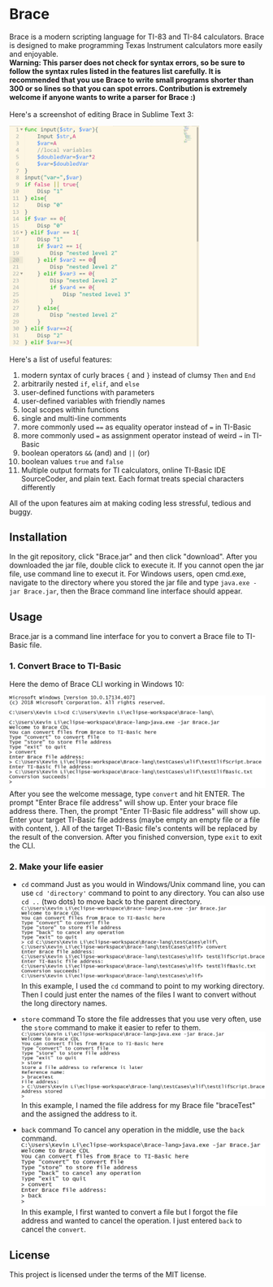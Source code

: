 # Brace
Brace is a modern scripting language for TI-83 and TI-84 calculators. Brace is designed to make programming Texas Instrument calculators more easily and enjoyable.
<br><b>Warning: This parser does not check for syntax errors, so be sure to follow the syntax rules listed in the features list carefully. It is recommended that you use Brace to write small programs shorter than 300 or so lines so that you can spot errors. Contribution is extremely welcome if anyone wants to write a parser for Brace :)</b>
<br><br>Here's a screenshot of editing Brace in Sublime Text 3:

<img src="https://github.com/AlienKevin/Brace-lang/blob/master/demo_images/Brace_editor_1.PNG" width="374" heigt="433.7">

Here's a list of useful features:
1. modern syntax of curly braces `{` and `}` instead of clumsy `Then` and `End`
2. arbitrarily nested `if`, `elif`, and `else`
3. user-defined functions with parameters
4. user-defined variables with friendly names
5. local scopes within functions
6. single and multi-line comments
7. more commonly used `==` as equality operator instead of `=` in TI-Basic
8. more commonly used `=` as assignment operator instead of weird `→` in TI-Basic
9. boolean operators `&&` (and) and `||` (or)
10. boolean values `true` and `false`
11. Multiple output formats for TI calculators, online TI-Basic IDE SourceCoder, and plain text. Each format treats special characters differently

All of the upon features aim at making coding less stressful, tedious and buggy.

## Installation
In the git repository, click "Brace.jar" and then click "download". After you downloaded the jar file, double click to execute it. If you cannot open the jar file, use command line to execut it. For Windows users, open cmd.exe, navigate to the directory where you stored the jar file and type `java.exe -jar Brace.jar`, then the Brace command line interface should appear.

## Usage
Brace.jar is a command line interface for you to convert a Brace file to TI-Basic file.

### 1. Convert Brace to TI-Basic
Here the demo of Brace CLI working in Windows 10:

![Brace CLI convert command demo](https://raw.githubusercontent.com/AlienKevin/Brace-lang/master/demo_images/CLI_convert.PNG "Brace CLI convert demo")
After you see the welcome message, type `convert` and hit ENTER. The prompt "Enter Brace file address" will show up. Enter your brace file address there. Then, the prompt "Enter TI-Basic file address" will show up. Enter your target TI-Basic file address (maybe empty an empty file or a file with content, ). All of the target TI-Basic file's contents will be replaced by the result of the conversion. After you finished conversion, type `exit` to exit the CLI.

### 2. Make your life easier
- `cd` command
Just as you would in Windows/Unix command line, you can use `cd 'directory'` command to point to any directory. You can also use `cd ..` (two dots) to move back to the parent directory.
![Brace CLI cd command demo](https://raw.githubusercontent.com/AlienKevin/Brace-lang/master/demo_images/CLI_cd.PNG "Brace CLI cd command demo")
In this example, I used the `cd` command to point to my working directory. Then I could just enter the names of the files I want to convert without the long directory names.

- `store` command
To store the file addresses that you use very often, use the `store` command to make it easier to refer to them. 
![Brace CLI store command demo](https://raw.githubusercontent.com/AlienKevin/Brace-lang/master/demo_images/CLI_store.PNG "Brace CLI store command demo")
In this example, I named the file address for my Brace file "braceTest" and the assigned the address to it.

- `back` command
To cancel any operation in the middle, use the `back` command.
![Brace CLI back command](https://raw.githubusercontent.com/AlienKevin/Brace-lang/master/demo_images/CLI_back.PNG "Brace CLI back command")
In this example, I first wanted to convert a file but I forgot the file address and wanted to cancel the operation. I just entered `back` to cancel the `convert`.

## License
This project is licensed under the terms of the MIT license.
